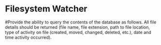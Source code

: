 # Filesystem Watcher
#Provide the ability to query the contents of the database as follows. All file details should be returned (file name, file extension, path to file location, type of activity on file (created, moved, changed, deleted, etc.), date and time activity occurred).
